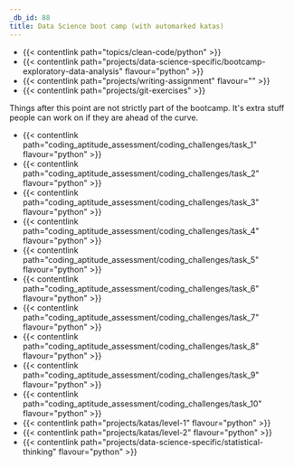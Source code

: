 ```yaml
---
_db_id: 88
title: Data Science boot camp (with automarked katas)
---
```


- {{< contentlink path="topics/clean-code/python" >}}
- {{< contentlink path="projects/data-science-specific/bootcamp-exploratory-data-analysis" flavour="python" >}}
- {{< contentlink path="projects/writing-assignment" flavour="" >}}
- {{< contentlink path="projects/git-exercises" >}}

Things after this point are not strictly part of the bootcamp. It's extra stuff people can work on if they are ahead of the curve.

- {{< contentlink path="coding_aptitude_assessment/coding_challenges/task_1" flavour="python" >}}
- {{< contentlink path="coding_aptitude_assessment/coding_challenges/task_2" flavour="python" >}}
- {{< contentlink path="coding_aptitude_assessment/coding_challenges/task_3" flavour="python" >}}
- {{< contentlink path="coding_aptitude_assessment/coding_challenges/task_4" flavour="python" >}}
- {{< contentlink path="coding_aptitude_assessment/coding_challenges/task_5" flavour="python" >}}
- {{< contentlink path="coding_aptitude_assessment/coding_challenges/task_6" flavour="python" >}}
- {{< contentlink path="coding_aptitude_assessment/coding_challenges/task_7" flavour="python" >}}
- {{< contentlink path="coding_aptitude_assessment/coding_challenges/task_8" flavour="python" >}}
- {{< contentlink path="coding_aptitude_assessment/coding_challenges/task_9" flavour="python" >}}
- {{< contentlink path="coding_aptitude_assessment/coding_challenges/task_10" flavour="python" >}}
- {{< contentlink path="projects/katas/level-1" flavour="python" >}}
- {{< contentlink path="projects/katas/level-2" flavour="python" >}}
- {{< contentlink path="projects/data-science-specific/statistical-thinking" flavour="python" >}}